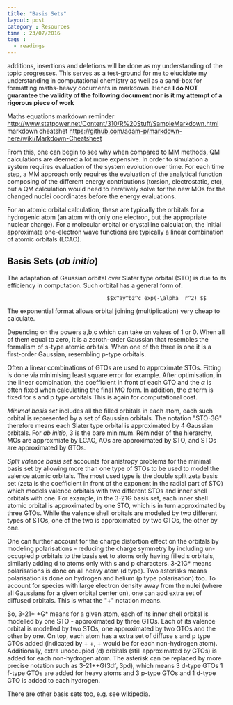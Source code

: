 ```yaml
---
title: "Basis Sets"
layout: post
category : Resources
time : 23/07/2016
tags :
  - readings
---
```

additions, insertions and deletions will be done as my understanding of the topic progresses. This serves as a test-ground for me to elucidate my understanding in computational chemistry as well as a sand-box for formatting maths-heavy documents in markdown. Hence **I do NOT guarantee the validity of the following document nor is it my attempt of a rigorous piece of work**

Maths equations markdown reminder
<http://www.statpower.net/Content/310/R%20Stuff/SampleMarkdown.html>
markdown cheatshet
<https://github.com/adam-p/markdown-here/wiki/Markdown-Cheatsheet>


From this, one can begin to see why when compared to MM methods, QM calculations are deemed a lot more expensive. In order to simulation a system requires evaluation of the system evolution over time. For each time step, a MM approach only requires the evaluation of the analytical function composing of the different energy contributions (torsion, electrostatic, etc), but a QM calculation would need to iteratively solve for the new MOs for the changed nuclei coordinates before the energy evaluations.


For an atomic orbital calculation, these are typically the orbitals for a hydrogenic atom (an atom with only one electron, but the appropriate nuclear charge). For a molecular orbital or crystalline calculation, the initial approximate one-electron wave functions are typically a linear combination of atomic orbitals (LCAO).



## Basis Sets (*ab initio*)
The adaptation of Gaussian orbital over Slater type orbital (STO) is due to its efficiency in computation. Such orbital has a general form of:

                                    $$x^ay^bz^c exp(-\alpha  r^2) $$

The exponential format allows orbital joining (multiplication) very cheap to calculate.

Depending on the powers a,b,c which can take on values of 1 or 0. When all of them equal to zero, it is a zeroth-order Gaussian that resembles the formalism of s-type atomic orbitals. When one of the three is one it is a first-order Gaussian, resembling p-type orbitals.

Often a linear combinations of GTOs are used to approximate STOs. Fitting is done via minimising least square error for example. After optimisation, in the linear combination, the coefficient in front of each GTO and the $\alpha$ is often fixed when calculating the final MO form. In addition, the $\alpha$ term is fixed for s and p type orbitals This is again for computational cost.



*Minimal basis set* includes all the filled orbitals in each atom, each such orbital is represented by a set of Gaussian orbitals. The notation "STO-3G" therefore means each Slater type orbital is approximated by 4 Gaussian orbitals. For *ab initio*, 3 is the bare minimum. Reminder of the hierarchy, MOs are approxmiate by LCAO, AOs are approximated by STO, and STOs are approximated by GTOs.


*Split valence basis set* accounts for anistropy problems for the minimal basis set by allowing more than one type of STOs to be used to model the valence atomic orbitals. The most used type is the double split zeta basis set (zeta is the coefficient in front of the exponent in the radial part of STO) which models valence orbitals with two different STOs and inner shell orbitals with one. For example, in the 3-21G basis set, each inner shell atomic orbital is approximated by one STO, which is in turn approximated by three GTOs. While the valence shell orbitals are modeled by two different types of STOs, one of the two is approximated by two GTOs, the other by one.

One can further account for the charge distortion effect on the orbitals by modeling polarisations - reducing the charge symmetry by including un-occupied p orbitals to the basis set to atoms only having filled s orbitals, similarly adding d to atoms only with s and p characters. 3-21G* means polarisations is done on all heavy atom (d type). Two asterisks means polarisation is done on hydrogen and helium (p type polarisation) too. To account for species with large electron density away from the nulei (where all Gaussians for a given orbital center on), one can add extra set of diffused orbitals. This is what the "+" notation means.

So, 3-21+ +G* means for a given atom, each of its inner shell orbital is modelled by one STO - approximated by three GTOs. Each of its valence orbital is modelled by two STOs, one approximated by two GTOs and the other by one. On top, each atom has a extra set of diffuse s and p type GTOs added (indicated by + +, + would be for each non-hydrogen atom). Additionally, extra unoccupied (d) orbitals (still approximated by GTOs) is added for each non-hydrogen atom. The asterisk can be replaced by more precise notation such as 3-21++G(3df, 3pd), which means 3 d-type GTOs 1 f-type GTOs are added for heavy atoms and 3 p-type GTOs and 1 d-type GTO is added to each hydrogen.

There are other basis sets too, e.g. see wikipedia.
